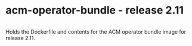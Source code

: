 # acm-operator-bundle - release 2.11

```sh

```

Holds the Dockerfile and contents for the ACM operator bundle image for release 2.11.

```sh

```

